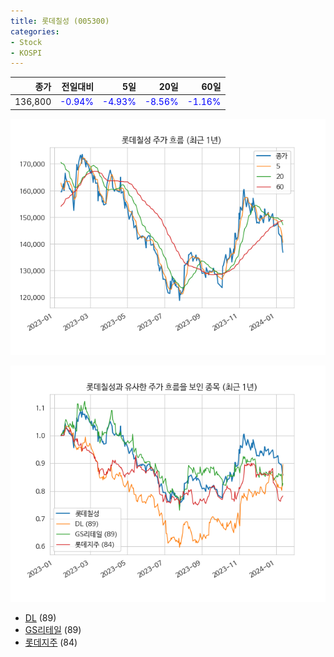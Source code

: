 ```yaml
---
title: 롯데칠성 (005300)
categories:
- Stock
- KOSPI
---
```


|종가|전일대비|5일|20일|60일|
|---:|-------:|--:|---:|---:|
|136,800|<span style="color: blue">-0.94%</span>|<span style="color: blue">-4.93%</span>|<span style="color: blue">-8.56%</span>|<span style="color: blue">-1.16%</span>|


<!-- more -->

![005300](/assets/images/stock/005300.png)

![005300](/assets/images/stock/005300_sim.png)

- [DL](/000210/) (89)
- [GS리테일](/007070/) (89)
- [롯데지주](//004990/) (84)